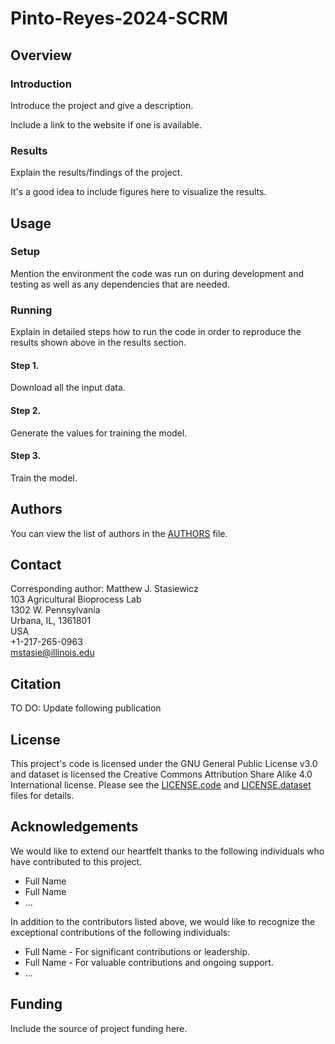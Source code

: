 # Pinto-Reyes-2024-SCRM

## Overview
### Introduction
Introduce the project and give a description.

Include a link to the website if one is available.

### Results
Explain the results/findings of the project.

It's a good idea to include figures here to visualize the results.

## Usage
### Setup
Mention the environment the code was run on during development and testing as well as any dependencies that are needed.

### Running
Explain in detailed steps how to run the code in order to reproduce the results shown above in the results section.

#### Step 1.
Download all the input data.

#### Step 2.
Generate the values for training the model.

#### Step 3.
Train the model.

## Authors
You can view the list of authors in the [AUTHORS](/AUTHORS) file.

## Contact
Corresponding author: Matthew J. Stasiewicz<br>
103 Agricultural Bioprocess Lab<br>
1302 W. Pennsylvania<br>
Urbana, IL, 1361801<br>
USA<br>
+1-217-265-0963<br>
[mstasie@illinois.edu](mailto:mstasie@illinois.edu)

## Citation
TO DO: Update following publication

## License
This project's code is licensed under the GNU General Public License v3.0 and dataset is licensed the Creative Commons Attribution Share Alike 4.0 International license. Please see the [LICENSE.code](/LICENSE.code) and [LICENSE.dataset](/LICENSE.dataset) files for details.

## Acknowledgements
We would like to extend our heartfelt thanks to the following individuals who have contributed to this project.
* Full Name
* Full Name
* ...

In addition to the contributors listed above, we would like to recognize the exceptional contributions of the following individuals:
* Full Name - For significant contributions or leadership.
* Full Name - For valuable contributions and ongoing support.
* ...

## Funding
Include the source of project funding here.

